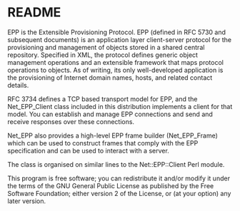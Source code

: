 # README

EPP is the Extensible Provisioning Protocol. EPP (defined in RFC 5730 
and subsequent documents) is an application layer client-server protocol 
for the provisioning and management of objects stored in a shared 
central repository. Specified in XML, the protocol defines generic 
object management operations and an extensible framework that maps 
protocol operations to objects. As of writing, its only well-developed 
application is the provisioning of Internet domain names, hosts, and 
related contact details.

RFC 3734 defines a TCP based transport model for EPP, and the 
Net_EPP_Client class included in this distribution implements a client 
for that model. You can establish and manage EPP connections and send 
and receive responses over these connections.

Net_EPP also provides a high-level EPP frame builder (Net_EPP_Frame) 
which can be used to construct frames that comply with the EPP 
specification and can be used to interact with a server.

The class is organised on similar lines to the Net::EPP::Client Perl 
module.

This program is free software; you can redistribute it and/or modify it 
under the terms of the GNU General Public License as published by the 
Free Software Foundation; either version 2 of the License, or (at your 
option) any later version.

